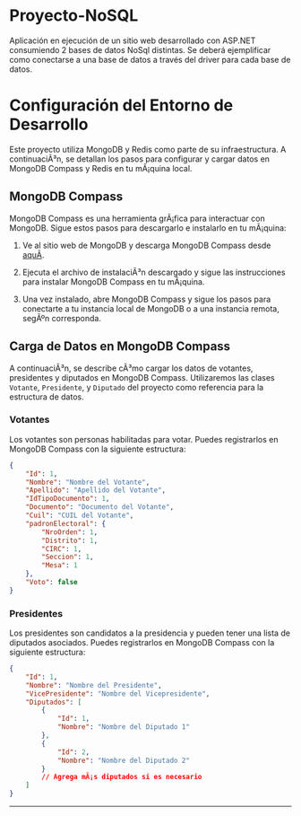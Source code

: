 # Proyecto-NoSQL
Aplicación en ejecución de un sitio web desarrollado con ASP.NET consumiendo 2 bases de datos NoSql distintas. Se deberá ejemplificar como conectarse a una base de datos a través del driver para cada base de datos. 

# Configuración del Entorno de Desarrollo

Este proyecto utiliza MongoDB y Redis como parte de su infraestructura. A continuaciÃ³n, se detallan los pasos para configurar y cargar datos en MongoDB Compass y Redis en tu mÃ¡quina local.

## MongoDB Compass

MongoDB Compass es una herramienta grÃ¡fica para interactuar con MongoDB. Sigue estos pasos para descargarlo e instalarlo en tu mÃ¡quina:

1. Ve al sitio web de MongoDB y descarga MongoDB Compass desde [aquÃ­](https://www.mongodb.com/try/download/compass).

2. Ejecuta el archivo de instalaciÃ³n descargado y sigue las instrucciones para instalar MongoDB Compass en tu mÃ¡quina.

3. Una vez instalado, abre MongoDB Compass y sigue los pasos para conectarte a tu instancia local de MongoDB o a una instancia remota, segÃºn corresponda.

## Carga de Datos en MongoDB Compass

A continuaciÃ³n, se describe cÃ³mo cargar los datos de votantes, presidentes y diputados en MongoDB Compass. Utilizaremos las clases `Votante`, `Presidente`, y `Diputado` del proyecto como referencia para la estructura de datos.

### Votantes

Los votantes son personas habilitadas para votar. Puedes registrarlos en MongoDB Compass con la siguiente estructura:

```json
{
    "Id": 1,
    "Nombre": "Nombre del Votante",
    "Apellido": "Apellido del Votante",
    "IdTipoDocumento": 1,
    "Documento": "Documento del Votante",
    "Cuil": "CUIL del Votante",
    "padronElectoral": {
        "NroOrden": 1,
        "Distrito": 1,
        "CIRC": 1,
        "Seccion": 1,
        "Mesa": 1
    },
    "Voto": false
}
```

### Presidentes

Los presidentes son candidatos a la presidencia y pueden tener una lista de diputados asociados. Puedes registrarlos en MongoDB Compass con la siguiente estructura:

```json
{
    "Id": 1,
    "Nombre": "Nombre del Presidente",
    "VicePresidente": "Nombre del Vicepresidente",
    "Diputados": [
        {
            "Id": 1,
            "Nombre": "Nombre del Diputado 1"
        },
        {
            "Id": 2,
            "Nombre": "Nombre del Diputado 2"
        }
        // Agrega mÃ¡s diputados si es necesario
    ]
}
```

---
